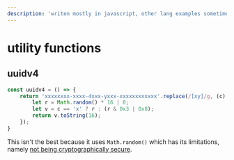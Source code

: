 ```yaml
---
description: 'writen mostly in javascript, other lang examples sometimes available'
---
```


# utility functions

## uuidv4

```javascript
const uuidv4 = () => {
    return 'xxxxxxxx-xxxx-4xxx-yxxx-xxxxxxxxxxxx'.replace(/[xy]/g, (c) => {
        let r = Math.random() * 16 | 0; 
        let v = c == 'x' ? r : (r & 0x3 | 0x8);
        return v.toString(16);
    });
}
```

This isn't the best because it uses `Math.random()` which has its limitations, namely [not being cryptographically secure](../concepts/prng/implementation-in-js-v8-engine.md).

